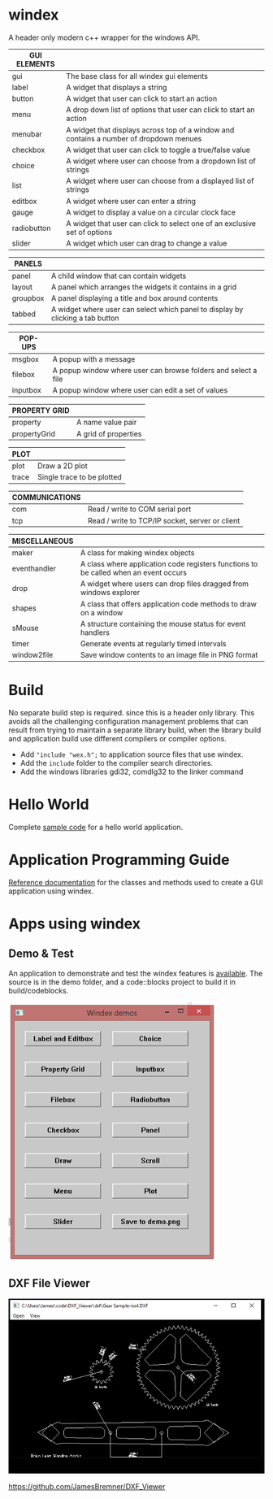 # windex
 
A header only modern c++ wrapper for the windows API.


|GUI ELEMENTS||
|---|---|
|gui	|	The base class for all windex gui elements|
|label	|	A widget that displays a string|
button	|	A widget that user can click to start an action
menu	|	A drop down list of options that user can click to start an action
menubar	|	A widget that displays across top of a window and contains a number of dropdown menues
checkbox|	A widget that user can click to toggle a true/false value
choice	|	A widget where user can choose from a dropdown list of strings
list	|	A widget where user can choose from a displayed list of strings
editbox	|	A widget where user can enter a string
gauge	|	A widget to display a value on a circular clock face
radiobutton|	A widget that user can click to select one of an exclusive set of options
slider	|	A widget which user can drag to change a value

|PANELS||
|---|---|
|panel	|	A child window that can contain widgets|
|layout	|	A panel which arranges the widgets it contains in a grid|
|groupbox|	A panel displaying a title and box around contents|
|tabbed	|	A widget where user can select which panel to display by clicking a tab button|

|POP-UPS||
|---|---|
msgbox	|	A popup with a message
filebox	|	A popup window where user can browse folders and select a file
inputbox|	A popup window where user can edit a set of values

|PROPERTY GRID||
|---|---|
property	|A name value pair
propertyGrid|	A grid of properties

|PLOT||
|---|---|
plot		|Draw a 2D plot
trace		|Single trace to be plotted

|COMMUNICATIONS||
|---|---|
com		|Read / write to COM serial port
tcp  |Read / write to TCP/IP socket, server or client

|MISCELLANEOUS||
|---|---|
maker		|A class for making windex objects
eventhandler	|A class where application code registers functions to be called when an event occurs
drop		|A widget where users can drop files dragged from windows explorer
shapes		|A class that offers application code methods to draw on a window
sMouse		|A structure containing the mouse status for event handlers
timer		|Generate events at regularly timed intervals
window2file	|Save window contents to an image file in PNG format

# Build

No separate build step is required. since this is a header only library.  This avoids all the challenging configuration management problems that can result from trying to maintain a separate library build, when the library build and application build use different compilers or compiler options.  

 - Add `"include "wex.h";` to application source files that use windex.
 - Add the `include` folder to the compiler search directories.
 - Add the windows libraries gdi32, comdlg32 to the linker command

# Hello World

Complete [sample code](https://github.com/JamesBremner/windex/wiki/hello-world) for a hello world application.

# Application Programming Guide

[Reference documentation](https://jamesbremner.github.io/windex/hierarchy.html) for the classes and methods used to create a GUI application using windex.

# Apps using windex

## Demo & Test

An application to demonstrate and test the windex features is [available](https://github.com/JamesBremner/windex/releases/latest).  The source is in the demo folder, and a code::blocks project to build it in build/codeblocks.

<img src="https://github.com/JamesBremner/windex/blob/master/doc/demo.png" alt="demo"></a>

## DXF File Viewer

<img src="https://github.com/JamesBremner/windex/blob/master/doc/gears.PNG" alt="gears"></a>

https://github.com/JamesBremner/DXF_Viewer
